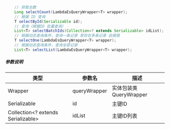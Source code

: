 ```java
	// 获取总数
    Long selectCount(LambdaEsQueryWrapper<T> wrapper);
 	// 根据 ID 查询
    T selectById(Serializable id);
	// 查询（根据ID 批量查询）
    List<T> selectBatchIds(Collection<? extends Serializable> idList);
	// 根据动态查询条件，查询一条记录 若存在多条记录 会报错
    T selectOne(LambdaEsQueryWrapper<T> wrapper);
    // 根据动态查询条件，查询全部记录
    List<T> selectList(LambdaEsQueryWrapper<T> wrapper);
```
##### 参数说明
| 类型 | 参数名 | 描述 |
| --- | --- | --- |
| Wrapper<T> | queryWrapper | 实体包装类 QueryWrapper |
| Serializable | id | 主键ID |
| Collection<? extends Serializable> | idList | 主键ID列表 |

